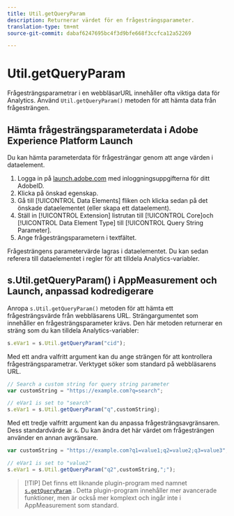 ```yaml
---
title: Util.getQueryParam
description: Returnerar värdet för en frågesträngsparameter.
translation-type: tm+mt
source-git-commit: dabaf6247695bc4f3d9bfe668f3ccfca12a52269

---
```



# Util.getQueryParam

Frågesträngsparametrar i en webbläsarURL innehåller ofta viktiga data för Analytics. Använd `Util.getQueryParam()` metoden för att hämta data från frågesträngen.

## Hämta frågesträngsparameterdata i Adobe Experience Platform Launch

Du kan hämta parameterdata för frågesträngar genom att ange värden i dataelement.

1. Logga in på [launch.adobe.com](https://launch.adobe.com) med inloggningsuppgifterna för ditt AdobeID.
2. Klicka på önskad egenskap.
3. Gå till [!UICONTROL Data Elements] fliken och klicka sedan på det önskade dataelementet (eller skapa ett dataelement).
4. Ställ in [!UICONTROL Extension] listrutan till [!UICONTROL Core]och [!UICONTROL Data Element Type] till [!UICONTROL Query String Parameter].
5. Ange frågesträngsparametern i textfältet.

Frågesträngens parametervärde lagras i dataelementet. Du kan sedan referera till dataelementet i regler för att tilldela Analytics-variabler.

## s.Util.getQueryParam() i AppMeasurement och Launch, anpassad kodredigerare

Anropa `s.Util.getQueryParam()` metoden för att hämta ett frågesträngsvärde från webbläsarens URL. Strängargumentet som innehåller en frågesträngsparameter krävs. Den här metoden returnerar en sträng som du kan tilldela Analytics-variabler:

```js
s.eVar1 = s.Util.getQueryParam("cid");
```

Med ett andra valfritt argument kan du ange strängen för att kontrollera frågesträngsparametrar. Verktyget söker som standard på webbläsarens URL.

```js
// Search a custom string for query string parameter
var customString = "https://example.com?q=search";

// eVar1 is set to "search"
s.eVar1 = s.Util.getQueryParam("q",customString);
```

Med ett tredje valfritt argument kan du anpassa frågesträngsavgränsaren. Dess standardvärde är `&`. Du kan ändra det här värdet om frågesträngen använder en annan avgränsare.

```js
var customString = "https://example.com?q1=value1;q2=value2;q3=value3";

// eVar1 is set to "value2"
s.eVar1 = s.Util.getQueryParam("q2",customString,";");
```

>[!TIP] Det finns ett liknande plugin-program med namnet [`s.getQueryParam`](../plugins/getqueryparam.md) . Detta plugin-program innehåller mer avancerade funktioner, men är också mer komplext och ingår inte i AppMeasurement som standard.
